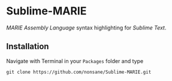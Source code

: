 # Sublime-MARIE
_MARIE Assembly Language_ syntax highlighting for _Sublime Text_.

## Installation
Navigate with Terminal in your `Packages` folder and type

	git clone https://github.com/nonsane/Sublime-MARIE.git